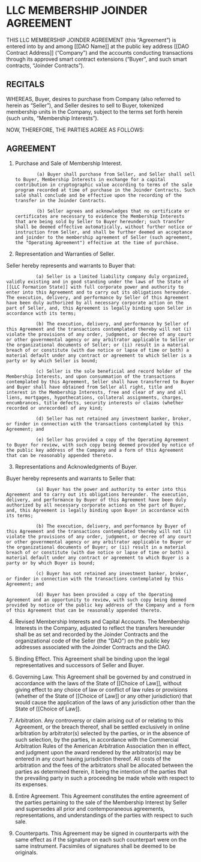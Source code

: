 # LLC MEMBERSHIP JOINDER AGREEMENT

THIS LLC MEMBERSHIP JOINDER AGREEMENT (this “Agreement”) is entered into by and among [[DAO Name]] at the public key address [[DAO Contract Address]] (“Company”) and the accounts conducting transactions through its approved smart contract extensions (“Buyer”, and such smart contracts, “Joinder Contracts”).

## RECITALS

WHEREAS, Buyer, desires to purchase from Company (also referred to herein as “Seller”), and Seller desires to sell to Buyer, tokenized membership units in the Company, subject to the terms set forth herein (such units, “Membership Interests”).

NOW, THEREFORE, THE PARTIES AGREE AS FOLLOWS:

## AGREEMENT

1. Purchase and Sale of Membership Interest.

               (a) Buyer shall purchase from Seller, and Seller shall sell to Buyer, Membership Interests in exchange for a capital contribution in cryptographic value according to terms of the sale program recorded at time of purchase in the Joinder Contracts. Such sale shall conclude and be effective upon the recording of the transfer in the Joinder Contracts.

               (b) Seller agrees and acknowledges that no certificate or certificates are necessary to evidence the Membership Interests that are being sold by Seller to Buyer hereunder; such transfer shall be deemed effective automatically, without further notice or instruction from Seller, and shall be further deemed an acceptance and joinder to the membership agreement of Seller (such agreement, the "Operating Agreement") effective at the time of purchase.

2. Representation and Warranties of Seller. 

Seller hereby represents and warrants to Buyer that:

               (a) Seller is a limited liability company duly organized, validly existing and in good standing under the laws of the State of [[LLC Formation State]] with full corporate power and authority to enter into this Agreement and to carry out its obligations hereunder. The execution, delivery, and performance by Seller of this Agreement have been duly authorized by all necessary corporate action on the part of Seller, and, this Agreement is legally binding upon Seller in accordance with its terms;

               (b) The execution, delivery, and performance by Seller of this Agreement and the transactions contemplated thereby will not (i) violate the provisions of any order, judgment, or decree of any court or other governmental agency or any arbitrator applicable to Seller or the organizational documents of Seller; or (ii) result in a material breach of or constitute (with due notice or lapse of time or both) a material default under any contract or agreement to which Seller is a party or by which Seller is bound;

               (c) Seller is the sole beneficial and record holder of the Membership Interests, and upon consummation of the transactions contemplated by this Agreement, Seller shall have transferred to Buyer and Buyer shall have obtained from Seller all right, title and interest in the Membership Interests, free and clear of any and all liens, mortgages, hypothecations, collateral assignments, charges, encumbrances, title defects, security interests or claims (whether recorded or unrecorded) of any kind;

               (d) Seller has not retained any investment banker, broker, or finder in connection with the transactions contemplated by this Agreement; and
               
               (e) Seller has provided a copy of the Operating Agreement to Buyer for review, with such copy being deemed provided by notice of the public key address of the Company and a form of this Agreement that can be reasonably appended thereto.

3. Representations and Acknowledgments of Buyer. 

Buyer hereby represents and warrants to Seller that:

               (a) Buyer has the power and authority to enter into this Agreement and to carry out its obligations hereunder. The execution, delivery, and performance by Buyer of this Agreement have been duly authorized by all necessary corporate actions on the part of Buyer, and, this Agreement is legally binding upon Buyer in accordance with its terms;

               (b) The execution, delivery, and performance by Buyer of this Agreement and the transactions contemplated thereby will not (i) violate the provisions of any order, judgment, or decree of any court or other governmental agency or any arbitrator applicable to Buyer or the organizational documents of Buyer; or (ii) result in a material breach of or constitute (with due notice or lapse of time or both) a material default under any contract or agreement to which Buyer is a party or by which Buyer is bound; 

               (c) Buyer has not retained any investment banker, broker, or finder in connection with the transactions contemplated by this Agreement; and
               
               (d) Buyer has been provided a copy of the Operating Agreement and an opportunity to review, with such copy being deemed provided by notice of the public key address of the Company and a form of this Agreement that can be reasonably appended thereto.

 4. Revised Membership Interests and Capital Accounts. The Membership Interests in the Company, adjusted to reflect the transfers hereunder shall be as set and recorded by the Joinder Contracts and the organizational code of the Seller (the "DAO") on the public key addresses associated with the Joinder Contracts and the DAO.

 5. Binding Effect. This Agreement shall be binding upon the legal representatives and successors of Seller and Buyer.

 6. Governing Law. This Agreement shall be governed by and construed in accordance with the laws of the State of [[Choice of Law]], without giving effect to any choice of law or conflict of law rules or provisions (whether of the State of [[Choice of Law]] or any other jurisdiction) that would cause the application of the laws of any jurisdiction other than the State of [[Choice of Law]].
 
 7. Arbitration. Any controversy or claim arising out of or relating to this Agreement, or the breach thereof, shall be settled exclusively in online arbitration by arbitrator(s) selected by the parties, or in the absence of such selection, by the parties, in accordance with the Commercial Arbitration Rules of the American Arbitration Association then in effect, and judgment upon the award rendered by the arbitrator(s) may be entered in any court having jurisdiction thereof. All costs of the arbitration and the fees of the arbitrators shall be allocated between the parties as determined therein, it being the intention of the parties that the prevailing party in such a proceeding be made whole with respect to its expenses.

 8. Entire Agreement. This Agreement constitutes the entire agreement of the parties pertaining to the sale of the Membership Interest by Seller and supersedes all prior and contemporaneous agreements, representations, and understandings of the parties with respect to such sale.

 9. Counterparts. This Agreement may be signed in counterparts with the same effect as if the signature on each such counterpart were on the same instrument. Facsimiles of signatures shall be deemed to be originals.
